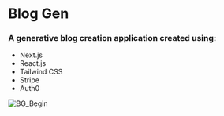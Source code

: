 # Blog Gen
### A generative blog creation application created using:
* Next.js
* React.js
* Tailwind CSS
* Stripe
* Auth0

![BG_Begin](https://github.com/NCain24/Blog-Gen/assets/88724898/87ca26c6-6da5-48e8-af10-c8dc2561e59c)
